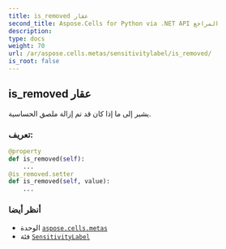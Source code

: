 ```yaml
---
title: is_removed عقار
second_title: Aspose.Cells for Python via .NET API المراجع
description:
type: docs
weight: 70
url: /ar/aspose.cells.metas/sensitivitylabel/is_removed/
is_root: false
---
```

##  is_removed عقار

يشير إلى ما إذا كان قد تم إزالة ملصق الحساسية.
###  تعريف:
```python
@property
def is_removed(self):
    ...
@is_removed.setter
def is_removed(self, value):
    ...
```

###  أنظر أيضا
* الوحدة [`aspose.cells.metas`](../../)
* فئة [`SensitivityLabel`](/cells/python-net/ar/aspose.cells.metas/sensitivitylabel)
